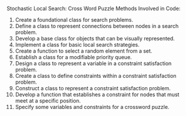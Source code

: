 Stochastic Local Search: Cross Word Puzzle 
Methods Involved in Code:
1) Create a foundational class for search problems. 
2) Define a class to represent connections between nodes in a search problem. 
3) Develop a base class for objects that can be visually represented. 
4) Implement a class for basic local search strategies. 
5) Create a function to select a random element from a set. 
6) Establish a class for a modifiable priority queue. 
7) Design a class to represent a variable in a constraint satisfaction problem. 
8) Create a class to define constraints within a constraint satisfaction problem. 
9) Construct a class to represent a constraint satisfaction problem. 
10) Develop a function that establishes a constraint for nodes that must meet at a specific 
position. 
11) Specify some variables and constraints for a crossword puzzle.
